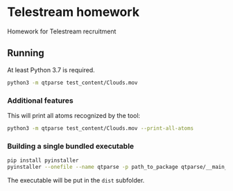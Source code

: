 # Telestream homework

Homework for Telestream recruitment

## Running

At least Python 3.7 is required.

```bash
python3 -m qtparse test_content/Clouds.mov
```

### Additional features

This will print all atoms recognized by the tool:

```bash
python3 -m qtparse test_content/Clouds.mov --print-all-atoms
```

### Building a single bundled executable

```bash
pip install pyinstaller
pyinstaller --onefile --name qtparse -p path_to_package qtparse/__main__.py
```

The executable will be put in the `dist` subfolder.
